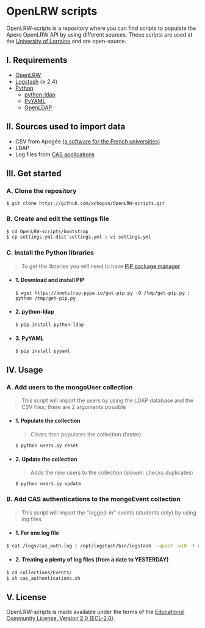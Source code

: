 # OpenLRW scripts

OpenLRW-scripts is a repository where you can find scripts to populate the Apero OpenLRW API by using different sources. These scripts are used at the [University of Lorraine](https://en.wikipedia.org/wiki/University_of_Lorraine) and are open-source.

## I. Requirements
 - [OpenLRW](https://github.com/Apereo-Learning-Analytics-Initiative/OpenLRW)
 - [Logstash](https://www.elastic.co/fr/downloads/logstash) (≥ 2.4)
 - [Python](https://www.python.org/downloads/)
    - [python-ldap](#1-python-ldap)
    - [PyYAML](#2-pyyaml)
    - [OpenLDAP](https://stackoverflow.com/a/4768467/7644126)

## II. Sources used to import data
- CSV from Apogée [(a software for the French universities)](https://fr.wikipedia.org/wiki/Apog%C3%A9e_(logiciel))
- LDAP
- Log files from [CAS applications](https://en.wikipedia.org/wiki/Central_Authentication_Service)


## III. Get started
### A. Clone the repository
`$ git clone https://github.com/xchopin/OpenLRW-scripts.git`

### B. Create and edit the settings file
```bash 
$ cd OpenLRW-scripts/bootstrap
$ cp settings.yml.dist settings.yml ; vi settings.yml
```

### C. Install the Python libraries
> To get the libraries you will need to have [PIP package manager](https://pypi.python.org/pypi/pip)

- #### 1. Download and install PIP
   `$ wget https://bootstrap.pypa.io/get-pip.py -O /tmp/get-pip.py ; python /tmp/get-pip.py`

- #### 2. python-ldap
   `$ pip install python-ldap` 
   
- #### 3. PyYAML
   `$ pip install pyyaml` 
 

## IV. Usage
### A. Add users to the mongoUser collection
 > This script will import the users by using the LDAP database and the CSV files; there are 2 arguments possible

- #### 1. Populate the collection
    > Clears then populates the collection (faster)

    `$ python users.py reset`    


- #### 2. Update the collection
    > Adds the new users to the collection (slower: checks duplicates)

    `$ python users.py update`  

### B. Add CAS authentications to the mongoEvent collection
 > This script will import the "logged-in" events (students only)  by using log files
 
- #### 1. For one log file
```bash
$ cat /logs/cas_auth.log | /opt/logstash/bin/logstash --quiet -w10 -f xapi_cas.conf
```  

- #### 2. Treating a plenty of log files (from a date to YESTERDAY)
```bash
$ cd collections/Events/
$ sh cas_authentications.sh
```  

## V. License
OpenLRW-scripts is made available under the terms of the [Educational Community License, Version 2.0 (ECL-2.0)](https://opensource.org/licenses/ECL-2.0).

